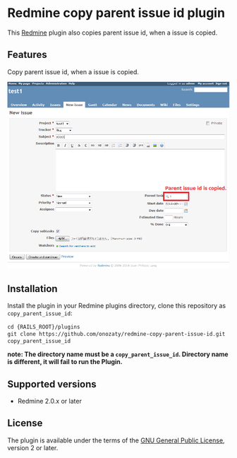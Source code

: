 Redmine copy parent issue id plugin
===========================

This [Redmine](http://www.redmine.org) plugin also copies parent issue id, when a issue is copied.

Features
--------

Copy parent issue id, when a issue is copied.

![Screenshot of the copy issue](screenshots/copy_issue.png)

Installation
------------

Install the plugin in your Redmine plugins directory, clone this repository as `copy_parent_issue_id`:

    cd {RAILS_ROOT}/plugins
    git clone https://github.com/onozaty/redmine-copy-parent-issue-id.git copy_parent_issue_id

**note: The directory name must be a `copy_parent_issue_id`. Directory name is different, it will fail to run the Plugin.**

Supported versions
------------------

* Redmine 2.0.x or later

License
-------

The plugin is available under the terms of the [GNU General Public License](http://www.gnu.org/licenses/gpl-2.0.html), version 2 or later.
